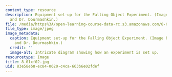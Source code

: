 ```yaml
---
content_type: resource
description: Equipment set-up for the Falling Object Experiment. (Image by Prof. King
  and Dr. Dourmashkin.)
file: /media/https%3A/open-learning-course-data-rc.s3.amazonaws.com/8-01x-physics-i-classical-mechanics-with-an-experimental-focus-fall-2002/83e58eb8ec840620c4ca663b6e02fdef_8-01xf02.jpg
file_type: image/jpeg
image_metadata:
  caption: Equipment set-up for the Falling Object Experiment. (Image by Prof. King
    and Dr. Dourmashkin.)
  credit: ''
  image-alt: Intricate diagram showing how an experiment is set up.
resourcetype: Image
title: 8-01xf02.jpg
uid: 83e58eb8-ec84-0620-c4ca-663b6e02fdef
---
```


